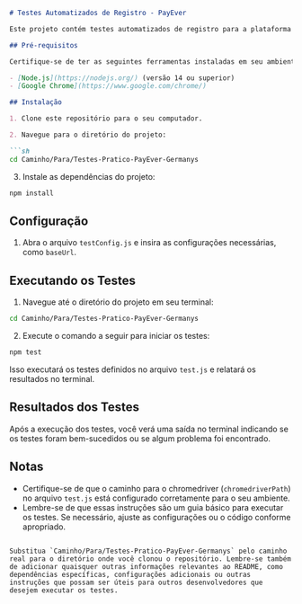 ```markdown
# Testes Automatizados de Registro - PayEver

Este projeto contém testes automatizados de registro para a plataforma PayEver, utilizando Selenium WebDriver e Mocha/Chai.

## Pré-requisitos

Certifique-se de ter as seguintes ferramentas instaladas em seu ambiente de desenvolvimento:

- [Node.js](https://nodejs.org/) (versão 14 ou superior)
- [Google Chrome](https://www.google.com/chrome/)

## Instalação

1. Clone este repositório para o seu computador.

2. Navegue para o diretório do projeto:

```sh
cd Caminho/Para/Testes-Pratico-PayEver-Germanys
```

3. Instale as dependências do projeto:

```sh
npm install
```

## Configuração

1. Abra o arquivo `testConfig.js` e insira as configurações necessárias, como `baseUrl`.

## Executando os Testes

1. Navegue até o diretório do projeto em seu terminal:

```sh
cd Caminho/Para/Testes-Pratico-PayEver-Germanys
```

2. Execute o comando a seguir para iniciar os testes:

```sh
npm test
```

Isso executará os testes definidos no arquivo `test.js` e relatará os resultados no terminal.

## Resultados dos Testes

Após a execução dos testes, você verá uma saída no terminal indicando se os testes foram bem-sucedidos ou se algum problema foi encontrado.

## Notas

- Certifique-se de que o caminho para o chromedriver (`chromedriverPath`) no arquivo `test.js` está configurado corretamente para o seu ambiente.
- Lembre-se de que essas instruções são um guia básico para executar os testes. Se necessário, ajuste as configurações ou o código conforme apropriado.

```

Substitua `Caminho/Para/Testes-Pratico-PayEver-Germanys` pelo caminho real para o diretório onde você clonou o repositório. Lembre-se também de adicionar quaisquer outras informações relevantes ao README, como dependências específicas, configurações adicionais ou outras instruções que possam ser úteis para outros desenvolvedores que desejem executar os testes.
 
